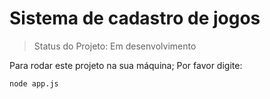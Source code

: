 # Sistema de cadastro de jogos 

>Status do Projeto: Em desenvolvimento

Para rodar este projeto na sua máquina; Por favor digite:

```
node app.js
```

